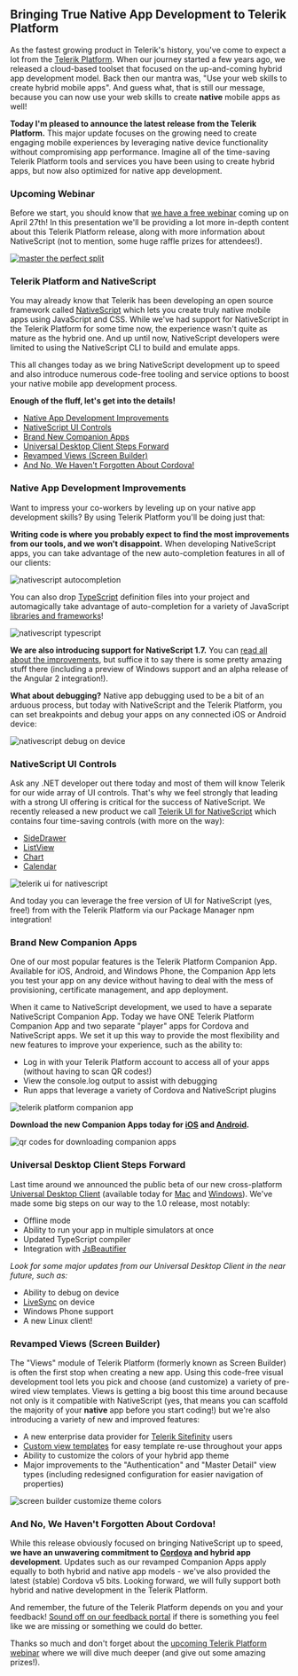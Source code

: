 ## Bringing True Native App Development to Telerik Platform

As the fastest growing product in Telerik's history, you've come to expect a lot from the [Telerik Platform](http://www.telerik.com/platform). When our journey started a few years ago, we released a cloud-based toolset that focused on the up-and-coming hybrid app development model. Back then our mantra was, "Use your web skills to create hybrid mobile apps". And guess what, that is still our message, because you can now use your web skills to create **native** mobile apps as well!

**Today I'm pleased to announce the latest release from the Telerik Platform.** This major update focuses on the growing need to create engaging mobile experiences by leveraging native device functionality without compromising app performance. Imagine all of the time-saving Telerik Platform tools and services you have been using to create hybrid apps, but now also optimized for native app development.

### Upcoming Webinar

Before we start, you should know that [we have a free webinar](http://www.telerik.com/campaigns/platform/nativeapps) coming up on April 27th! In this presentation we'll be providing a lot more in-depth content about this Telerik Platform release, along with more information about NativeScript (not to mention, some huge raffle prizes for attendees!).

[![master the perfect split](042016-perfect-split.png)](http://www.telerik.com/campaigns/platform/nativeapps)

### Telerik Platform and NativeScript

You may already know that Telerik has been developing an open source framework called [NativeScript](https://www.nativescript.org/) which lets you create truly native mobile apps using JavaScript and CSS. While we've had support for NativeScript in the Telerik Platform for some time now, the experience wasn't quite as mature as the hybrid one. And up until now, NativeScript developers were limited to using the NativeScript CLI to build and emulate apps.

This all changes today as we bring NativeScript development up to speed and also introduce numerous code-free tooling and service options to boost your native mobile app development process.

**Enough of the fluff, let's get into the details!**

- [Native App Development Improvements](#native-app-development-improvements)
- [NativeScript UI Controls](#nativescript-ui-controls)
- [Brand New Companion Apps](#brand-new-companion-apps)
- [Universal Desktop Client Steps Forward](#universal-desktop-client)
- [Revamped Views (Screen Builder)](#revamped-views)
- [And No, We Haven't Forgotten About Cordova!](#cordova)

<a name="native-app-development-improvements"></a>
### Native App Development Improvements

Want to impress your co-workers by leveling up on your native app development skills? By using Telerik Platform you'll be doing just that:

**Writing code is where you probably expect to find the most improvements from our tools, and we won't disappoint.** When developing NativeScript apps, you can take advantage of the new auto-completion features in all of our clients:

![nativescript autocompletion](042016-autocompletion.png)

You can also drop [TypeScript](http://www.typescriptlang.org/) definition files into your project and automagically take advantage of auto-completion for a variety of JavaScript [libraries and frameworks](http://definitelytyped.org/)!

![nativescript typescript](042016-typescript.png)

**We are also introducing support for NativeScript 1.7.** You can [read all about the improvements](https://www.nativescript.org/blog/nativescript-1.7-announcement), but suffice it to say there is some pretty amazing stuff there (including a preview of Windows support and an alpha release of the Angular 2 integration!).

**What about debugging?** Native app debugging used to be a bit of an arduous process, but today with NativeScript and the Telerik Platform, you can set breakpoints and debug your apps on any connected iOS or Android device:

![nativescript debug on device](042016-debug.png)

<a name="nativescript-ui-controls"></a>
### NativeScript UI Controls

Ask any .NET developer out there today and most of them will know Telerik for our wide array of UI controls. That's why we feel strongly that leading with a strong UI offering is critical for the success of NativeScript. We recently released a new product we call [Telerik UI for NativeScript](http://www.telerik.com/nativescript-ui) which contains four time-saving controls (with more on the way):

- [SideDrawer](http://www.telerik.com/nativescript-ui/sidedrawer)
- [ListView](http://www.telerik.com/nativescript-ui/listview)
- [Chart](http://www.telerik.com/nativescript-ui/chart)
- [Calendar](http://www.telerik.com/nativescript-ui/calendar)

![telerik ui for nativescript](042016-sidedrawer-nativescript.png)

And today you can leverage the free version of UI for NativeScript (yes, free!) from with the Telerik Platform via our Package Manager npm integration!

<a name="brand-new-companion-apps"></a>
### Brand New Companion Apps

One of our most popular features is the Telerik Platform Companion App. Available for iOS, Android, and Windows Phone, the Companion App lets you test your app on any device without having to deal with the mess of provisioning, certificate management, and app deployment.

When it came to NativeScript development, we used to have a separate NativeScript Companion App. Today we have ONE Telerik Platform Companion App and two separate "player" apps for Cordova and NativeScript apps. We set it up this way to provide the most flexibility and new features to improve your experience, such as the ability to:

- Log in with your Telerik Platform account to access all of your apps (without having to scan QR codes!)
- View the console.log output to assist with debugging
- Run apps that leverage a variety of Cordova and NativeScript plugins

![telerik platform companion app](042016-companionapp.png)

**Download the new Companion Apps today for [iOS](https://itunes.apple.com/us/app/platform-companion/id1083895251?ls=1&mt=8) and [Android](https://play.google.com/store/apps/details?id=com.telerik.PlatformCompanion).**

![qr codes for downloading companion apps](042016-qrcodes.png)

<a name="universal-desktop-client"></a>
### Universal Desktop Client Steps Forward

Last time around we announced the public beta of our new cross-platform [Universal Desktop Client](http://www.telerik.com/blogs/appbuilder-universal-desktop-client-february-2016-release) (available today for [Mac](https://platform.telerik.com/appbuilder/downloads/proton/osx) and [Windows](https://platform.telerik.com/appbuilder/downloads/proton/win)). We've made some big steps on our way to the 1.0 release, most notably:

- Offline mode
- Ability to run your app in multiple simulators at once
- Updated TypeScript compiler
- Integration with [JsBeautifier](http://jsbeautifier.org/)

*Look for some major updates from our Universal Desktop Client in the near future, such as:*

- Ability to debug on device
- [LiveSync](http://docs.telerik.com/platform/appbuilder/cordova/livesync/using-livesync) on device
- Windows Phone support
- A new Linux client!

<a name="revamped-views"></a>
### Revamped Views (Screen Builder)

The "Views" module of Telerik Platform (formerly known as Screen Builder) is often the first stop when creating a new app. Using this code-free visual development tool lets you pick and choose (and customize) a variety of pre-wired view templates. Views is getting a big boost this time around because not only is it compatible with NativeScript (yes, that means you can scaffold the majority of your **native** app before you start coding!) but we're also introducing a variety of new and improved features:

- A new enterprise data provider for [Telerik Sitefinity](http://www.sitefinity.com/) users
- [Custom view templates](http://docs.telerik.com/platform/screenbuilder/view-templates/overview) for easy template re-use throughout your apps
- Ability to customize the colors of your hybrid app theme
- Major improvements to the "Authentication" and "Master Detail" view types (including redesigned configuration for easier navigation of properties)

![screen builder customize theme colors](042016-screenbuilder.png)

<a name="cordova"></a>
### And No, We Haven't Forgotten About Cordova!

While this release obviously focused on bringing NativeScript up to speed, **we have an unwavering commitment to [Cordova](https://cordova.apache.org/) and hybrid app development**. Updates such as our revamped Companion Apps apply equally to both hybrid and native app models - we've also provided the latest (stable) Cordova v5 bits. Looking forward, we will fully support both hybrid and native development in the Telerik Platform.

And remember, the future of the Telerik Platform depends on you and your feedback! [Sound off on our feedback portal](http://feedback.telerik.com/Project/129) if there is something you feel like we are missing or something we could do better.

Thanks so much and don't forget about the [upcoming Telerik Platform webinar](http://www.telerik.com/campaigns/platform/nativeapps) where we will dive much deeper (and give out some amazing prizes!).




